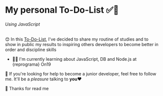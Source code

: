 # My personal To-Do-List ✅📆

###### Using JavaScript

😊 In this <u>To-Do-List</u>, I've decided to share my routine of studies and to show in public my results to inspiring others developers to become better in order and discipline skills

- 👩‍💻 I'm currently learning about JavaScript, DB and Node.js at {reprograma} On19

🤝 If you're looking for help to become a junior developer, feel free to follow me. It'll be a *pleasure* talking to **you**❤️

🙏 Thanks for read me
